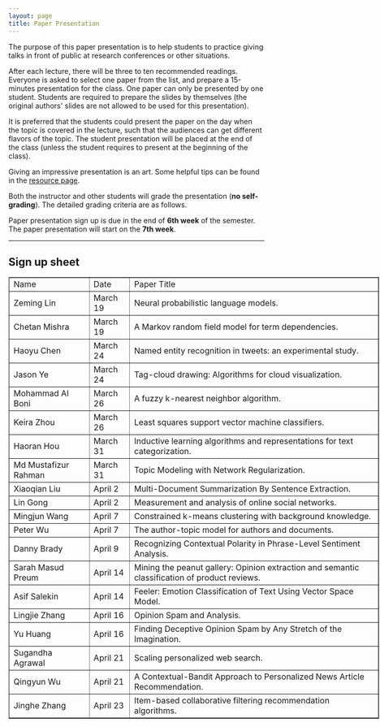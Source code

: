 ```yaml
---
layout: page
title: Paper Presentation
---
```


The purpose of this paper presentation is to help students to practice giving talks in front of public at research conferences or other situations.

After each lecture, there will be three to ten recommended readings. Everyone is asked to select one paper from the list, and prepare a 15-minutes presentation for the class. One paper can only be presented by one student. Students are required to prepare the slides by themselves (the original authors' slides are not allowed to be used for this presentation).

It is preferred that the students could present the paper on the day when the topic is covered in the lecture, such that the audiences can get different flavors of the topic. The student presentation will be placed at the end of the class (unless the student requires to present at the beginning of the class).

Giving an impressive presentation is an art. Some helpful tips can be found in the [resource page]({{site.baseurl}}/resources).

Both the instructor and other students will grade the presentation (**no self-grading**). The detailed grading criteria are as follows.

Paper presentation sign up is due in the end of **6th week** of the semester. The paper presentation will start on the **7th week**. 


-----
## Sign up sheet
<center>
<table border="1" style="width:730px;">
	<tr>
		<td>Name</td>
		<td>Date</td> 
		<td>Paper Title</td>
	</tr>
	<tr>
		<td>Zeming Lin</td>
		<td>March 19</td> 
		<td>Neural probabilistic language models.</td>
	</tr>
	<tr>
		<td>Chetan Mishra</td>
		<td>March 19</td> 
		<td>A Markov random field model for term dependencies.</td>
	</tr>
	<tr>
		<td>Haoyu Chen</td>
		<td>March 24</td> 
		<td>Named entity recognition in tweets: an experimental study.</td>
	</tr>
	<tr>
		<td>Jason Ye</td>
		<td>March 24</td> 
		<td>Tag-cloud drawing: Algorithms for cloud visualization.</td>
	</tr>
	<tr>
		<td>Mohammad Al Boni</td>
		<td>March 26</td> 
		<td>A fuzzy k-nearest neighbor algorithm.</td>
	</tr>
	<tr>
		<td>Keira Zhou</td>
		<td>March 26</td> 
		<td>Least squares support vector machine classifiers.</td>
	</tr>
	<tr>
		<td>Haoran Hou</td>
		<td>March 31</td> 
		<td>Inductive learning algorithms and representations for text categorization.</td>
	</tr>
	<tr>
		<td>Md Mustafizur Rahman</td>
		<td>March 31</td> 
		<td>Topic Modeling with Network Regularization.</td>
	</tr>
	<tr>
		<td>Xiaoqian Liu</td>
		<td>April 2</td> 
		<td>Multi-Document Summarization By Sentence Extraction.</td>
	</tr>
	<tr>
		<td>Lin Gong</td>
		<td>April 2</td> 
		<td>Measurement and analysis of online social networks.</td>
	</tr>
	<tr>
		<td>Mingjun Wang</td>
		<td>April 7</td> 
		<td>Constrained k-means clustering with background knowledge.</td>
	</tr>
	<tr>
		<td>Peter Wu</td>
		<td>April 7</td> 
		<td>The author-topic model for authors and documents.</td>
	</tr>
	<tr>
		<td>Danny Brady</td>
		<td>April 9</td> 
		<td>Recognizing Contextual Polarity in Phrase-Level Sentiment Analysis.</td>
	</tr>
	<tr>
		<td>Sarah Masud Preum</td>
		<td>April 14</td> 
		<td>Mining the peanut gallery: Opinion extraction and semantic classification of product reviews.</td>
	</tr>
	<tr>
		<td>Asif Salekin</td>
		<td>April 14</td> 
		<td>Feeler: Emotion Classification of Text Using Vector Space Model.</td>
	</tr>
	<tr>
		<td>Lingjie Zhang</td>
		<td>April 16</td> 
		<td>Opinion Spam and Analysis.</td>
	</tr>
	<tr>
		<td>Yu Huang</td>
		<td>April 16</td> 
		<td>Finding Deceptive Opinion Spam by Any Stretch of the Imagination.</td>
	</tr>
	<tr>
		<td>Sugandha Agrawal</td>
		<td>April 21</td> 
		<td>Scaling personalized web search.</td>
	</tr>
	<tr>
		<td>Qingyun Wu</td>
		<td>April 21</td> 
		<td>A Contextual-Bandit Approach to Personalized News Article Recommendation.</td>
	</tr>
	<tr>
		<td>Jinghe Zhang</td>
		<td>April 23</td> 
		<td>Item-based collaborative filtering recommendation algorithms.</td>
	</tr>
</table>
</center>